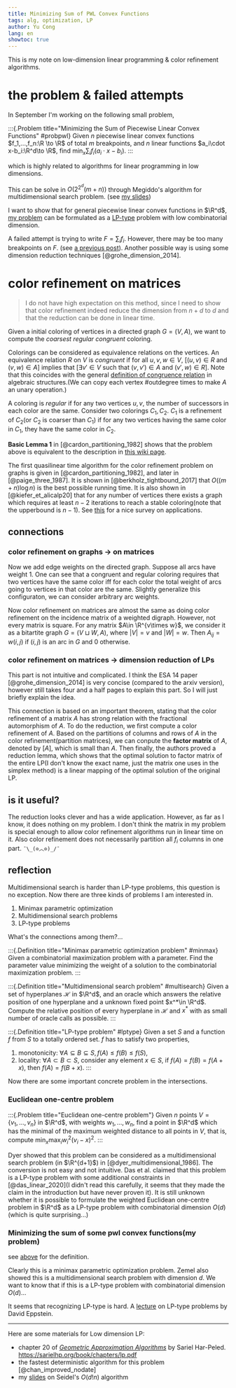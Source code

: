 ```yaml
---
title: Minimizing Sum of PWL Convex Functions
tags: alg, optimization, LP
author: Yu Cong
lang: en
showtoc: true
---
```



This is my note on low-dimension linear programming & color refinement algorithms. 

# the problem & failed attempts

In September I'm working on the following small problem,

:::{.Problem title="Minimizing the Sum of Piecewise Linear Convex Functions" #probpwl}
Given $n$ piecewise linear convex functions $f_1,...,f_n:\R \to \R$ of total $m$ breakpoints, and $n$ linear functions $a_i\cdot x-b_i:\R^d\to \R$, find $\min_x \sum_i f_i(a_i\cdot x-b_i)$.
:::

which is highly related to algorithms for linear programming in low dimensions.

This can be solve in $O(2^{2^d}(m+n))$ through Megiddo's algorithm for multidimensional search problem. (see [my slides](/pdfs/LowdimLP-Megiddo.pdf))

I want to show that for general piecewise linear convex functions in $\R^d$, [my problem](#probpwl) can be formulated as a [LP-type](https://en.wikipedia.org/wiki/LP-type_problem) problem with low combinatorial dimension.

A failed attempt is trying to write $F=\sum_i f_i$. However, there may be too many breakpoints on $F$. (see [a previous post](/posts/2024-09-16-piecewise-linear.html)).
Another possible way is using some dimension reduction techniques [@grohe_dimension_2014]. 

# color refinement on matrices

> I do not have high expectation on this method, since I need to show that color refinement indeed reduce the dimension from $n+d$ to $d$ and that the reduction can be done in linear time.

Given a initial coloring of vertices in a directed graph $G=(V,A)$, we want to compute the *coarsest regular congruent* coloring.

Colorings can be considered as equivalence relations on the vertices. An equivalence relation $R$ on $V$ is *congruent* if for all $u,v,w\in V$, [$(u,v)\in R$ and $(v,w)\in A$] implies that [$\exists v'\in V$ such that $(v,v')\in A$ and $(v',w)\in R$]. Note that this coincides with the general [definition of congruence relation](https://en.wikipedia.org/wiki/Congruence_relation) in algebraic structures.(We can copy each vertex #outdegree times to make $A$ an unary operation.) 

A coloring is *regular* if for any two vertices $u,v$, the number of successors in each color are the same. Consider two colorings $C_1,C_2$. $C_1$ is a refinement of $C_2$(or $C_2$ is coarser than $C_1$) if for any two vertices having the same color in $C_1$, they have the same color in $C_2$.

**Basic Lemma 1** in [@cardon_partitioning_1982] shows that the problem above is equivalent to the description in [this wiki page](https://en.wikipedia.org/wiki/Colour_refinement_algorithm).

The first quasilinear time algorithm for the color refinement problem on graphs is given in [@cardon_partitioning_1982], and later in [@paige_three_1987]. It is shown in [@berkholz_tightbound_2017] that $O((m+n)\log n)$ is the best possible running time. It is also shown in [@kiefer_et_alicalp20] that for any number of vertices there exists a graph which requires at least $n-2$ iterations to reach a stable coloring(note that the upperbound is $n-1$). See [this](https://www.lics.rwth-aachen.de/global/show_document.asp?id=aaaaaaaaabbtcqu) for a nice survey on applications.

## connections

### color refinement on graphs $\to$ on matrices
Now we add edge weights on the directed graph. Suppose all arcs have weight 1.
One can see that a congruent and regular coloring requires that two vertices have the same color iff for each color the total weight of arcs going to vertices in that color are the same. Slightly generalize this configuraton, we can consider arbitrary arc weights.

Now color refinement on matrices are almost the same as doing color refinement on the incidence matrix of a weighted digraph. However, not every matrix is square. For any matrix $A\in \R^{v\times w}$, we consider it as a bitartite graph $G=(V\sqcup W,A)$, where $|V|=v$ and $|W|=w$. Then $A_{ij}=w(i, j)$ if $(i, j)$ is an arc in $G$ and 0 otherwise.

### color refinement on matrices $\to$ dimension reduction of LPs

This part is not intuitive and complicated. I think the ESA 14 paper [@grohe_dimension_2014] is very concise (compared to the arxiv version), however still takes four and a half pages to explain this part. So I will just briefly explain the idea.

This connection is based on an important theorem, stating that the color refinement of a matrix $A$ has strong relation with the fractional automorphism of $A$. To do the reduction, we first compute a color refinement of $A$. Based on the partitions of columns and rows of $A$ in the color refinement(partition matrices), we can conpute the **factor matrix** of $A$, denoted by $[A]$, which is small than $A$. Then finally, the authors proved a reduction lemma, which shows that the optimal solution to factor matrix of the entire LP(I don't know the exact name, just the matrix one uses in the simplex method) is a linear mapping of the optimal solution of the original LP.

## is it useful?

The reduction looks clever and has a wide application. However, as far as I know, it does nothing on my problem. I don't think the matrix in my problem is special enough to allow color refinement algorithms run in linear time on it. Also color refinement does not necessarily partition all $f_i$ columns in one part. `¯\_(⊙︿⊙)_/¯`

## reflection
Multidimensional search is harder than LP-type problems, this question is no exception. Now there are three kinds of problems I am interested in.

1. Minimax parametric optimization
2. Multidimensional search problems
3. LP-type problems

What's the connections among them?...

:::{.Definition title="Minimax parametric optimization problem" #minmax}
Given a combinatorial maximization problem with a parameter. Find the parameter value minimizing the weight of a solution to the combinatorial maximization problem.
:::

:::{.Definition title="Multidimensional search problem" #multisearch}
Given a set of hyperplanes $\mathcal H$ in $\R^d$, and an oracle which answers the relative position of one hyperplane and a unknown fixed point $x^*\in \R^d$. Compute the relative position of every hyperplane in $\mathcal H$ and $x^*$ with as small number of oracle calls as possible.
:::

:::{.Definition title="LP-type problem" #lptype}
Given a set $S$ and a function $f$ from $S$ to a totally ordered set. $f$ has to satisfy two properties,

1. monotonicity: $\forall A\subseteq B\subseteq S, f(A)\leq f(B)\leq f(S)$,
2. locality: $\forall A\subset B\subset S$, consider any element $x\in S$, if $f(A)=f(B)=f(A+x)$, then $f(A)=f(B+x)$.
:::

Now there are some important concrete problem in the intersections.

### Euclidean one-centre problem

:::{.Problem title="Euclidean one-centre problem"}
Given $n$ points $V=\{v_1,\dots, v_n\}$ in $\R^d$, with weights $w_1,\dots,w_n$, find a point in $\R^d$ which has the minimal of the maximum weighted distance to all points in $V$, that is, compute $\min_x \max_{i} w_i^2(v_i-x)^2$.
:::

Dyer showed that this problem can be considered as a multidimensional search problem (in $\R^{d+1}$) in [@dyer_multidimensional_1986]. The conversion is not easy and not intuitive. Das et al. claimed that this problem is a LP-type problem with some additional constraints in [@das_linear_2020](I didn't read this carefully, it seems that they made the claim in the introduction but have never proven it). It is still unknown whether it is possible to formulate the weighted Euclidean one-centre problem in $\R^d$ as a LP-type problem with combinatorial dimension $O(d)$ (which is quite surprising...)

### Minimizing the sum of some pwl convex functions(my problem)

see [above](#probpwl) for the definition.

Clearly this is a minimax parametric optimization problem. Zemel also showed this is a multidimensional search problem with dimension $d$. We want to know that if this is a LP-type problem with combinatorial dimension $O(d)$...


It seems that recognizing LP-type is hard. A [lecture](https://ics.uci.edu/~eppstein/164/lecture10.pdf) on LP-type problems by David Eppstein.


------------

Here are some materials for Low dimension LP:

- chapter 20 of [*Geometric Approximation Algorithms*](https://sarielhp.org/book/) by Sariel Har-Peled.  <https://sarielhp.org/book/chapters/lp.pdf>
- the fastest deterministic algorithm for this problem [@chan_improved_nodate]
- my [slides](/pdfs/LowdimLP-Seidel.pdf) on Seidel's $O(d!n)$ algorithm 